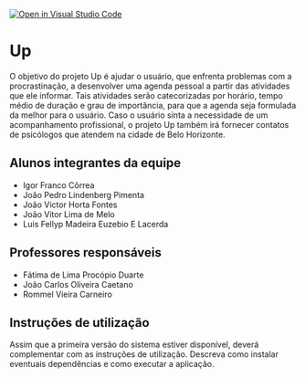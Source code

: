 [![Open in Visual Studio Code](https://classroom.github.com/assets/open-in-vscode-f059dc9a6f8d3a56e377f745f24479a46679e63a5d9fe6f495e02850cd0d8118.svg)](https://classroom.github.com/online_ide?assignment_repo_id=462418&assignment_repo_type=GroupAssignmentRepo)
# Up

O objetivo do projeto Up é ajudar o usuário, que enfrenta problemas com a procrastinação, a desenvolver uma agenda pessoal a partir das atividades que ele informar. Tais atividades serão catecorizadas por horário, tempo médio de duração e grau de importância, para que a agenda seja formulada da melhor para o usuário. Caso o usuário sinta a necessidade de um acompanhamento profissional, o projeto Up também irá fornecer contatos de psicólogos que atendem na cidade de Belo Horizonte. 

## Alunos integrantes da equipe

* Igor Franco Côrrea
* João Pedro Lindenberg Pimenta
* João Victor Horta Fontes
* João Vitor Lima de Melo
* Luis Fellyp Madeira Euzebio E Lacerda

## Professores responsáveis

* Fátima de Lima Procópio Duarte 
* João Carlos Oliveira Caetano
* Rommel Vieira Carneiro

## Instruções de utilização

Assim que a primeira versão do sistema estiver disponível, deverá complementar com as instruções de utilização. Descreva como instalar eventuais dependências e como executar a aplicação.
